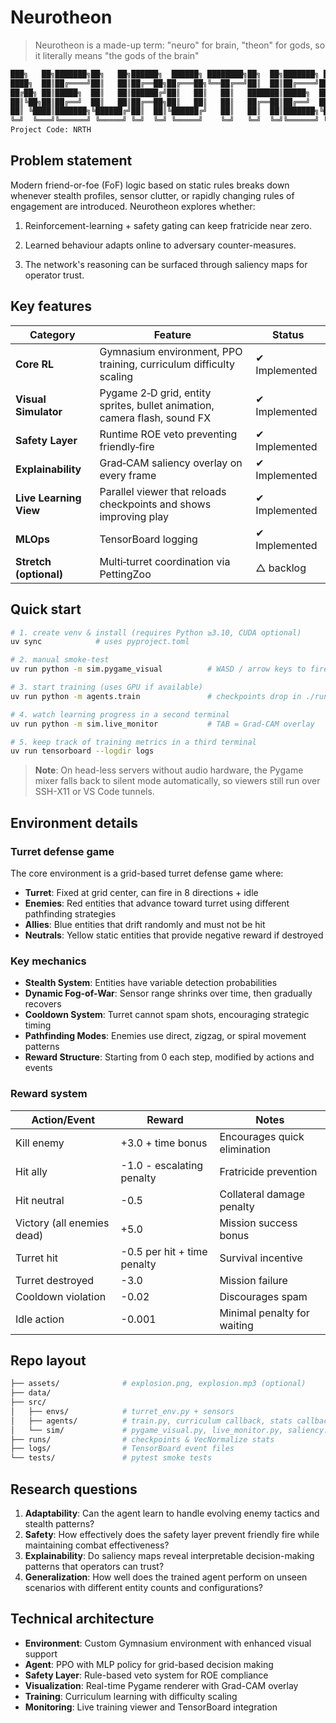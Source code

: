 # Neurotheon

> Neurotheon is a made-up term: "neuro" for brain, "theon" for gods, so it literally means "the gods of the brain"

```bash
███╗   ██╗███████╗██╗   ██╗██████╗  ██████╗ ████████╗██╗  ██╗███████╗ ██████╗ ███╗   ██╗
████╗  ██║██╔════╝██║   ██║██╔══██╗██╔═══██╗╚══██╔══╝██║  ██║██╔════╝██╔═══██╗████╗  ██║
██╔██╗ ██║█████╗  ██║   ██║██████╔╝██║   ██║   ██║   ███████║█████╗  ██║   ██║██╔██╗ ██║
██║╚██╗██║██╔══╝  ██║   ██║██╔══██╗██║   ██║   ██║   ██╔══██║██╔══╝  ██║   ██║██║╚██╗██║
██║ ╚████║███████╗╚██████╔╝██║  ██║╚██████╔╝   ██║   ██║  ██║███████╗╚██████╔╝██║ ╚████║
╚═╝  ╚═══╝╚══════╝ ╚═════╝ ╚═╝  ╚═╝ ╚═════╝    ╚═╝   ╚═╝  ╚═╝╚══════╝ ╚═════╝ ╚═╝  ╚═══╝
Project Code: NRTH
```

## Problem statement
Modern friend-or-foe (FoF) logic based on static rules breaks down whenever stealth profiles, sensor clutter, or rapidly changing rules of engagement are introduced. Neurotheon explores whether:

1. Reinforcement-learning + safety gating can keep fratricide near zero.

2. Learned behaviour adapts online to adversary counter-measures.

3. The network's reasoning can be surfaced through saliency maps for operator trust.

## Key features
| Category               | Feature                                                                   | Status        |
| ---------------------- | ------------------------------------------------------------------------- | ------------- |
| **Core RL**            | Gymnasium environment, PPO training, curriculum difficulty scaling        | ✔ Implemented |
| **Visual Simulator**   | Pygame 2‑D grid, entity sprites, bullet animation, camera flash, sound FX | ✔ Implemented |
| **Safety Layer**       | Runtime ROE veto preventing friendly‑fire                                 | ✔ Implemented |
| **Explainability**     | Grad‑CAM saliency overlay on every frame                                  | ✔ Implemented |
| **Live Learning View** | Parallel viewer that reloads checkpoints and shows improving play         | ✔ Implemented |
| **MLOps**              | TensorBoard logging                                                       | ✔ Implemented |
| **Stretch (optional)** | Multi‑turret coordination via PettingZoo                                  | △ backlog     |

## Quick start
```bash
# 1. create venv & install (requires Python ≥3.10, CUDA optional)
uv sync            # uses pyproject.toml

# 2. manual smoke-test
uv run python -m sim.pygame_visual          # WASD / arrow keys to fire

# 3. start training (uses GPU if available)
uv run python -m agents.train               # checkpoints drop in ./runs/

# 4. watch learning progress in a second terminal
uv run python -m sim.live_monitor           # TAB = Grad-CAM overlay

# 5. keep track of training metrics in a third terminal
uv run tensorboard --logdir logs      
```
> **Note**: On head-less servers without audio hardware, the Pygame mixer falls back to silent mode automatically, so viewers still run over SSH-X11 or VS Code tunnels.

## Environment details

### Turret defense game
The core environment is a grid-based turret defense game where:
- **Turret**: Fixed at grid center, can fire in 8 directions + idle
- **Enemies**: Red entities that advance toward turret using different pathfinding strategies
- **Allies**: Blue entities that drift randomly and must not be hit
- **Neutrals**: Yellow static entities that provide negative reward if destroyed

### Key mechanics
- **Stealth System**: Entities have variable detection probabilities
- **Dynamic Fog-of-War**: Sensor range shrinks over time, then gradually recovers
- **Cooldown System**: Turret cannot spam shots, encouraging strategic timing
- **Pathfinding Modes**: Enemies use direct, zigzag, or spiral movement patterns
- **Reward Structure**: Starting from 0 each step, modified by actions and events

### Reward system
| Action/Event | Reward | Notes |
|-------------|--------|-------|
| Kill enemy | +3.0 + time bonus | Encourages quick elimination |
| Hit ally | -1.0 - escalating penalty | Fratricide prevention |
| Hit neutral | -0.5 | Collateral damage penalty |
| Victory (all enemies dead) | +5.0 | Mission success bonus |
| Turret hit | -0.5 per hit + time penalty | Survival incentive |
| Turret destroyed | -3.0 | Mission failure |
| Cooldown violation | -0.02 | Discourages spam |
| Idle action | -0.001 | Minimal penalty for waiting |

## Repo layout
```bash
├── assets/              # explosion.png, explosion.mp3 (optional)
├── data/
├── src/
│   ├── envs/            # turret_env.py + sensors
│   ├── agents/          # train.py, curriculum callback, stats callback
│   └── sim/             # pygame_visual.py, live_monitor.py, saliency.py
├── runs/                # checkpoints & VecNormalize stats
├── logs/                # TensorBoard event files
└── tests/               # pytest smoke tests
```

## Research questions
1. **Adaptability**: Can the agent learn to handle evolving enemy tactics and stealth patterns?
2. **Safety**: How effectively does the safety layer prevent friendly fire while maintaining combat effectiveness?
3. **Explainability**: Do saliency maps reveal interpretable decision-making patterns that operators can trust?
4. **Generalization**: How well does the trained agent perform on unseen scenarios with different entity counts and configurations?

## Technical architecture
- **Environment**: Custom Gymnasium environment with enhanced visual support
- **Agent**: PPO with MLP policy for grid-based decision making
- **Safety Layer**: Rule-based veto system for ROE compliance
- **Visualization**: Real-time Pygame renderer with Grad-CAM overlay
- **Training**: Curriculum learning with difficulty scaling
- **Monitoring**: Live training viewer and TensorBoard integration